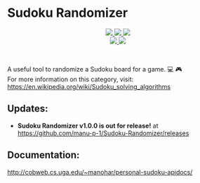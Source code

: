 
# Sudoku Randomizer
<p align="center">
  <a href="https://www.oracle.com/java/" target="_blank">
    <img src="https://forthebadge.com/images/badges/made-with-java.svg">
  </a>
  
  <a href="https://gph.is/1UFc4RM" target="_blank">
    <img src="https://forthebadge.com/images/badges/built-with-swag.svg">
  </a>
  
  <a href="https://www.georgiapower.com/" target="_blank">
    <img src="https://forthebadge.com/images/badges/powered-by-electricity.svg">  
  </a>
  
  <br/>
  <a href="https://www.java.com/en/download/" target="_blank">
    <img src="https://img.shields.io/badge/Java%20Version-%3E%3D%201.8.0%20-orange.svg?style=for-the-badge">
  </a>
  
  <a href="https://github.com/manu-p-1/Sudoku-Randomizer/commits/master" target="_blank">
    <img src="https://img.shields.io/github/commits-since/manu-p-1/Sudoku-Randomizer/v1.0.0.svg?style=for-the-badge">
  </a>
</p>


<br/>

A useful tool to randomize a Sudoku board for a game. :computer: :video_game:  
For more information on this category, visit: https://en.wikipedia.org/wiki/Sudoku_solving_algorithms

## Updates:
- **Sudoku Randomizer v1.0.0 is out for release!** at https://github.com/manu-p-1/Sudoku-Randomizer/releases

## Documentation:
http://cobweb.cs.uga.edu/~manohar/personal-sudoku-apidocs/
